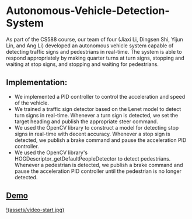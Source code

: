 # Autonomous-Vehicle-Detection-System

As part of the CS588 course, our team of four (Jiaxi Li, Dingsen Shi, Yijun Lin, and Ang Li) developed an autonomous vehicle system capable of detecting traffic signs and pedestrians in real-time. The system is able to respond appropriately by making quarter turns at turn signs, stopping and waiting at stop signs, and stopping and waiting for pedestrians.

## Implementation:

- We implemented a PID controller to control the acceleration and speed of the vehicle.
- We trained a traffic sign detector based on the Lenet model to detect turn signs in real-time. Whenever a turn sign is detected, we set the target heading and publish the appropriate steer command.
- We used the OpenCV library to construct a model for detecting stop signs in real-time with decent accuracy. Whenever a stop sign is detected, we publish a brake command and pause the acceleration PID controller.
- We used the OpenCV library's HOGDescriptor_getDefaultPeopleDetector to detect pedestrians. Whenever a pedestrian is detected, we publish a brake command and pause the acceleration PID controller until the pedestrian is no longer detected.

## [Demo]()
[!(assets/video-start.jpg)]()
